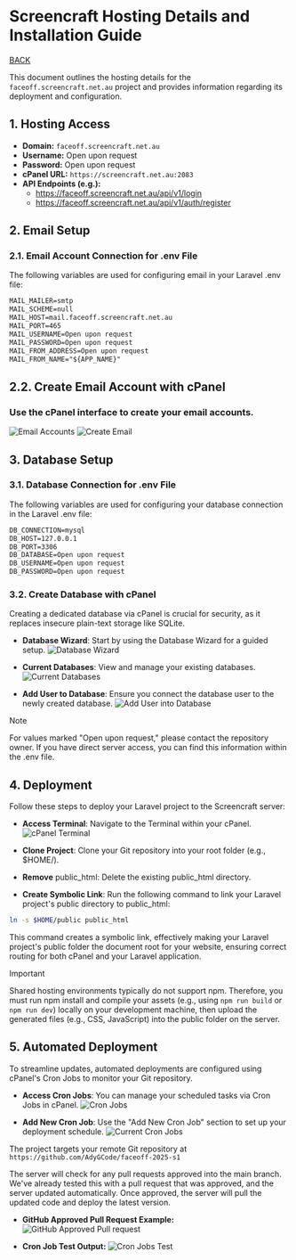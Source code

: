 # Screencraft Hosting Details and Installation Guide

[BACK](README.md)

This document outlines the hosting details for the `faceoff.screencraft.net.au` project and provides information regarding its deployment and configuration.

## 1. Hosting Access

- **Domain:** `faceoff.screencraft.net.au`
- **Username:** Open upon request
- **Password:** Open upon request
- **cPanel URL:** `https://screencraft.net.au:2083`
- **API Endpoints (e.g.):**
    - https://faceoff.screencraft.net.au/api/v1/login
    - https://faceoff.screencraft.net.au/api/v1/auth/register


## 2. Email Setup

### 2.1. Email Account Connection for .env File

The following variables are used for configuring email in your Laravel .env file:

```md
MAIL_MAILER=smtp
MAIL_SCHEME=null
MAIL_HOST=mail.faceoff.screencraft.net.au
MAIL_PORT=465
MAIL_USERNAME=Open upon request
MAIL_PASSWORD=Open upon request
MAIL_FROM_ADDRESS=Open upon request
MAIL_FROM_NAME="${APP_NAME}"
```

## 2.2. Create Email Account with cPanel

### Use the cPanel interface to create your email accounts.

![Email Accounts](serverConfigration/email-accounts.png)
![Create Email](serverConfigration/create-email.png)


## 3. Database Setup

### 3.1. Database Connection for .env File

The following variables are used for configuring your database connection in the Laravel .env file:

```md
DB_CONNECTION=mysql
DB_HOST=127.0.0.1
DB_PORT=3306
DB_DATABASE=Open upon request
DB_USERNAME=Open upon request
DB_PASSWORD=Open upon request
```

### 3.2. Create Database with cPanel

Creating a dedicated database via cPanel is crucial for security, as it replaces insecure plain-text storage like SQLite.


- **Database Wizard**: Start by using the Database Wizard for a guided setup.
![Database Wizard](serverConfigration/database-wizard.png)


- **Current Databases**: View and manage your existing databases.
![Current Databases](serverConfigration/current-databases.png)

- **Add User to Database**: Ensure you connect the database user to the newly created database.
![Add User into Database](serverConfigration/user-connect.png)

> [!NOTE]  
> For values marked "Open upon request," please contact the repository owner. If you have direct server access, you can find this information within the .env file.



## 4. Deployment

Follow these steps to deploy your Laravel project to the Screencraft server:

- **Access Terminal**: Navigate to the Terminal within your cPanel.
![cPanel Terminal](serverConfigration/cpanel-terminal.png)

- **Clone Project**: Clone your Git repository into your root folder (e.g., $HOME/).

- **Remove** public_html: Delete the existing public_html directory.

- **Create Symbolic Link**: Run the following command to link your Laravel project's public directory to public_html:

```sh
ln -s $HOME/public public_html
```

This command creates a symbolic link, effectively making your Laravel project's public folder the document root for your website, ensuring correct routing for both cPanel and your Laravel application.


> [!IMPORTANT]  
> Shared hosting environments typically do not support npm. Therefore, you must run npm install and compile your assets (e.g., using `npm run build` or `npm run dev`) locally on your development machine, then upload the generated files (e.g., CSS, JavaScript) into the public folder on the server.



## 5. Automated Deployment

To streamline updates, automated deployments are configured using cPanel's Cron Jobs to monitor your Git repository.




- **Access Cron Jobs**: You can manage your scheduled tasks via Cron Jobs in cPanel.
![Cron Jobs](serverConfigration/cron-jobs.png)

- **Add New Cron Job**: Use the "Add New Cron Job" section to set up your deployment schedule.
![Current Cron Jobs](serverConfigration/current-cron-jobs.png)

The project targets your remote Git repository at 
`https://github.com/AdyGCode/faceoff-2025-s1`
 
The server will check for any pull requests approved into the main branch. We've already tested this with a pull request that was approved, and the server updated automatically. Once approved, the server will pull the updated code and deploy the latest version.

- **GitHub Approved Pull Request Example:**
![GitHub Approved Pull request](serverConfigration/github.png)

- **Cron Job Test Output:**
![Cron Jobs Test](serverConfigration/cron-jobs-test.png)